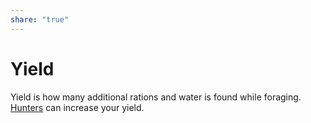 ```yaml
---
share: "true"
---
```


# Yield

Yield is how many additional rations and water is found while foraging. [Hunters](./Hunters.html) can increase your yield.
